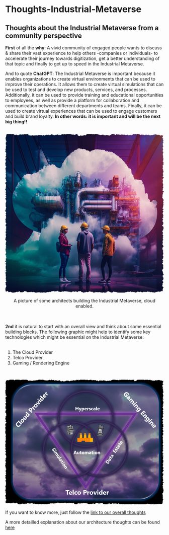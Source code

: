 # Thoughts-Industrial-Metaverse
## Thoughts about the Industrial Metaverse from a community perspective

**First** of all the **why**: A vivid community of engaged people wants to discuss & share their vast experience to help others -companies or individuals- to accelerate their journey towards digitization, get a better understanding of that topic and finally to get up to speed in the Industrial Metaverse. <br>

And to quote **ChatGPT**:
The Industrial Metaverse is important because it enables organizations to create virtual environments that can be used to improve their operations. It allows them to create virtual simulations that can be used to test and develop new products, services, and processes. Additionally, it can be used to provide training and educational opportunities to employees, as well as provide a platform for collaboration and communication between different departments and teams. Finally, it can be used to create virtual experiences that can be used to engage customers and build brand loyalty.
**In other words: it is important and will be the next big thing!!**
<br> <br>

<center>

![a cloud enabled industrial metaverse](pictures_start/front_cover.png)
</center>

<center>
A picture of some architects building the Industrial Metaverse, cloud enabled.
</center>
<br>

<br>

**2nd** it is natural to start with an overall view and think about some essential building blocks. The following graphic might help to identify some key technologies which might be essential on the Industrial Metaverse:
<br><br>

1. The Cloud Provider
2. Telco Provider
3. Gaming / Rendering Engine

<br>

<center>

![key industrial metaverse technologies](pictures_start/front_cover_arch.png)

</center>

If you want to know more, just follow the [link to our overall thoughts](OverallView/README.md)

A more detailled explanation about our architecture thoughts can be found [here](architecture/README.md)
